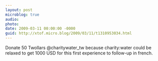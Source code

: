 ```yaml
---
layout: post
microblog: true
audio: 
photo: 
date: 2009-03-11 00:00:00 -0000
guid: http://xtof.micro.blog/2009/03/11/t1310953034.html
---
```

Donate 50 Twollars @charitywater_tw because charity:water could be relaxed to get 1000 USD for this first experience to follow-up in french.
